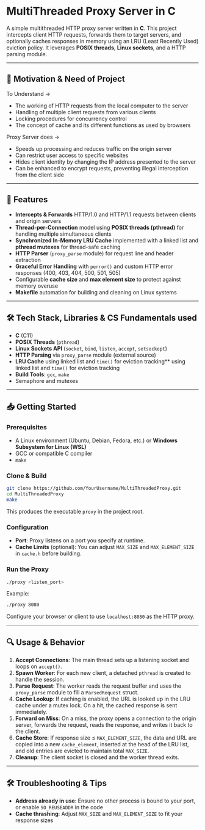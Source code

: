 # MultiThreaded Proxy Server in C

A simple multithreaded HTTP proxy server written in **C**. This project intercepts client HTTP requests, forwards them to target servers, and optionally caches responses in memory using an LRU (Least Recently Used) eviction policy. It leverages **POSIX threads**, **Linux sockets**, and a HTTP parsing module.

---

## 🎯 Motivation & Need of Project

To Understand →

- The working of HTTP requests from the local computer to the server
- Handling of multiple client requests from various clients
- Locking procedures for concurrency control
- The concept of cache and its different functions as used by browsers

Proxy Server does →

- Speeds up processing and reduces traffic on the origin server
- Can restrict user access to specific websites
- Hides client identity by changing the IP address presented to the server
- Can be enhanced to encrypt requests, preventing illegal interception from the client side

---

## 🚀 Features

- **Intercepts & Forwards** HTTP/1.0 and HTTP/1.1 requests between clients and origin servers
- **Thread-per-Connection** model using **POSIX threads (pthread)** for handling multiple simultaneous clients
- **Synchronized In-Memory LRU Cache** implemented with a linked list and **pthread mutexes** for thread-safe caching
- **HTTP Parser** (`proxy_parse` module) for request line and header extraction
- **Graceful Error Handling** with `perror()` and custom HTTP error responses (400, 403, 404, 500, 501, 505)
- Configurable **cache size** and **max element size** to protect against memory overuse
- **Makefile** automation for building and cleaning on Linux systems

---

## 🛠 Tech Stack, Libraries & CS Fundamentals used

- **C** (C11)
- **POSIX Threads** (`pthread`)
- **Linux Sockets API** (`socket`, `bind`, `listen`, `accept`, `setsockopt`)
- **HTTP Parsing** via `proxy_parse` module (external source)
- **LRU Cache** using linked list and `time()` for eviction tracking\*\* using linked list and `time()` for eviction tracking
- **Build Tools**: `gcc`, `make`
- Semaphore and mutexes

---

## 📥 Getting Started

### Prerequisites

- A Linux environment (Ubuntu, Debian, Fedora, etc.) or **Windows Subsystem for Linux (WSL)**
- GCC or compatible C compiler
- `make`

### Clone & Build

```bash
git clone https://github.com/YourUsername/MultiThreadedProxy.git
cd MultiThreadedProxy
make
```

This produces the executable `proxy` in the project root.

### Configuration

- **Port**: Proxy listens on a port you specify at runtime.
- **Cache Limits** (optional): You can adjust `MAX_SIZE` and `MAX_ELEMENT_SIZE` in `cache.h` before building.

### Run the Proxy

```bash
./proxy <listen_port>
```

Example:

```bash
./proxy 8080
```

Configure your browser or client to use `localhost:8080` as the HTTP proxy.

---

## 🔍 Usage & Behavior

1. **Accept Connections**: The main thread sets up a listening socket and loops on `accept()`.
2. **Spawn Worker**: For each new client, a detached `pthread` is created to handle the session.
3. **Parse Request**: The worker reads the request buffer and uses the `proxy_parse` module to fill a `ParsedRequest` struct.
4. **Cache Lookup**: If caching is enabled, the URL is looked up in the LRU cache under a mutex lock. On a hit, the cached response is sent immediately.
5. **Forward on Miss**: On a miss, the proxy opens a connection to the origin server, forwards the request, reads the response, and writes it back to the client.
6. **Cache Store**: If response size ≤ `MAX_ELEMENT_SIZE`, the data and URL are copied into a new `cache_element`, inserted at the head of the LRU list, and old entries are evicted to maintain total `MAX_SIZE`.
7. **Cleanup**: The client socket is closed and the worker thread exits.

---

## 🛠 Troubleshooting & Tips

- **Address already in use**: Ensure no other process is bound to your port, or enable `SO_REUSEADDR` in the code
- **Cache thrashing**: Adjust `MAX_SIZE` and `MAX_ELEMENT_SIZE` to fit your response sizes




